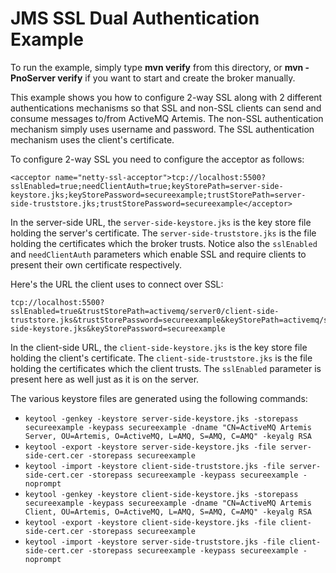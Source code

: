 # JMS SSL Dual Authentication Example

To run the example, simply type **mvn verify** from this directory, or **mvn -PnoServer verify** if you want to start and create the broker manually.

This example shows you how to configure 2-way SSL along with 2 different authentications mechanisms so that SSL and non-SSL clients can send and consume messages to/from ActiveMQ Artemis. The non-SSL authentication mechanism simply uses username and password. The SSL authentication mechanism uses the client's certificate.

To configure 2-way SSL you need to configure the acceptor as follows:

    <acceptor name="netty-ssl-acceptor">tcp://localhost:5500?sslEnabled=true;needClientAuth=true;keyStorePath=server-side-keystore.jks;keyStorePassword=secureexample;trustStorePath=server-side-truststore.jks;trustStorePassword=secureexample</acceptor>

In the server-side URL, the `server-side-keystore.jks` is the key store file holding the server's certificate. The `server-side-truststore.jks` is the file holding the certificates which the broker trusts. Notice also the `sslEnabled` and `needClientAuth` parameters which enable SSL and require clients to present their own certificate respectively.

Here's the URL the client uses to connect over SSL:

    tcp://localhost:5500?sslEnabled=true&trustStorePath=activemq/server0/client-side-truststore.jks&trustStorePassword=secureexample&keyStorePath=activemq/server0/client-side-keystore.jks&keyStorePassword=secureexample

In the client-side URL, the `client-side-keystore.jks` is the key store file holding the client's certificate. The `client-side-truststore.jks` is the file holding the certificates which the client trusts. The `sslEnabled` parameter is present here as well just as it is on the server.

The various keystore files are generated using the following commands:

* `keytool -genkey -keystore server-side-keystore.jks -storepass secureexample -keypass secureexample -dname "CN=ActiveMQ Artemis Server, OU=Artemis, O=ActiveMQ, L=AMQ, S=AMQ, C=AMQ" -keyalg RSA`
* `keytool -export -keystore server-side-keystore.jks -file server-side-cert.cer -storepass secureexample`
* `keytool -import -keystore client-side-truststore.jks -file server-side-cert.cer -storepass secureexample -keypass secureexample -noprompt`
* `keytool -genkey -keystore client-side-keystore.jks -storepass secureexample -keypass secureexample -dname "CN=ActiveMQ Artemis Client, OU=Artemis, O=ActiveMQ, L=AMQ, S=AMQ, C=AMQ" -keyalg RSA`
* `keytool -export -keystore client-side-keystore.jks -file client-side-cert.cer -storepass secureexample`
* `keytool -import -keystore server-side-truststore.jks -file client-side-cert.cer -storepass secureexample -keypass secureexample -noprompt` 
